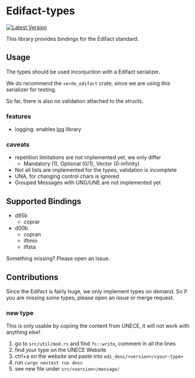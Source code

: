 # Edifact-types

[![Latest Version](https://img.shields.io/crates/v/edifact-types.svg)](https://crates.io/crates/edifact-types)

This library provides bindings for the Edifact standard.

## Usage

The types should be used inconjuction with a Edifact serializer.

We do recommend the `serde_edifact` crate, since we are using this serializer for testing.

So far, there is also no validation attached to the structs.

### features

* logging: enables [log](https://crates.io/crates/log) library

### caveats

* repetition limitations are not implemented yet, we only differ
  * Mandatory (1), Optional (0/1), Vector (0-infinity)
* Not all lists are implemented for the types, validation is incomplete
* UNA, for changing control chars is ignored
* Grouped Messages with UNG/UNE are not implemented yet

## Supported Bindings

* d95b
  * coprar
* d00b
  * copran
  * iftmin
  * iftsta

Something missing? Please open an issue.

## Contributions

Since the Edifact is fairly huge, we only implement types on demand. So if you are missing some types, please open an issue or merge request.

### new type

This is only usable by copiing the content from UNECE, it will not work with anything else!

1. go to `src/util/mod.rs` and find `fs::write`, comment in all the lines
2. find your type on the UNECE Website
3. ctrl+a on the website and paste into `edi_desc/<version>/<your-type>`
4. run `cargo nextest run desc`
5. see new file under `src/<version>/message/`
